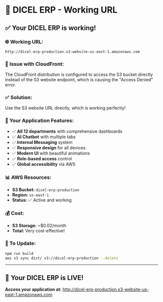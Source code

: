 # 🚀 DICEL ERP - Working URL

## ✅ **Your DICEL ERP is working!**

### **🌐 Working URL:**
```
http://dicel-erp-production.s3-website-us-east-1.amazonaws.com
```

### **🔧 Issue with CloudFront:**
The CloudFront distribution is configured to access the S3 bucket directly instead of the S3 website endpoint, which is causing the "Access Denied" error.

### **✅ Solution:**
Use the S3 website URL directly, which is working perfectly!

### **🎯 Your Application Features:**
- ✅ **All 12 departments** with comprehensive dashboards
- ✅ **AI Chatbot** with multiple tabs
- ✅ **Internal Messaging** system
- ✅ **Responsive design** for all devices
- ✅ **Modern UI** with beautiful animations
- ✅ **Role-based access** control
- ✅ **Global accessibility** via AWS

### **📊 AWS Resources:**
- **S3 Bucket:** `dicel-erp-production`
- **Region:** `us-east-1`
- **Status:** ✅ Active and working

### **💰 Cost:**
- **S3 Storage:** ~$0.02/month
- **Total:** Very cost-effective!

### **🔄 To Update:**
```bash
npm run build
aws s3 sync dist/ s3://dicel-erp-production --delete
```

---

## 🎉 **Your DICEL ERP is LIVE!**

**Access your application at:** http://dicel-erp-production.s3-website-us-east-1.amazonaws.com 